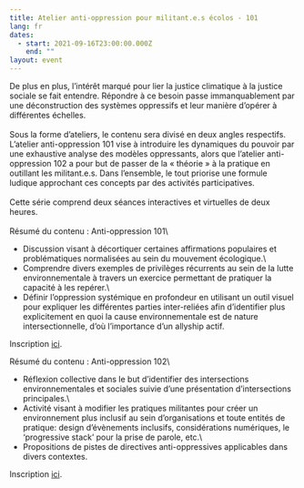 ```yaml
---
title: Atelier anti-oppression pour militant.e.s écolos - 101
lang: fr
dates:
  - start: 2021-09-16T23:00:00.000Z
    end: ""
layout: event
---
```

De plus en plus, l’intérêt marqué pour lier la justice climatique à la justice sociale se fait entendre. Répondre à ce besoin passe immanquablement par une déconstruction des systèmes oppressifs et leur manière d’opérer à différentes échelles.\
\
Sous la forme d’ateliers, le contenu sera divisé en deux angles respectifs. L’atelier anti-oppression 101 vise à introduire les dynamiques du pouvoir par une exhaustive analyse des modèles oppressants, alors que l’atelier anti-oppression 102 a pour but de passer de la « théorie​​​​​​​ » à la pratique en outillant les militant.e.s. Dans l’ensemble, le tout priorise une formule ludique approchant ces concepts par des activités participatives.\
\
Cette série comprend deux séances interactives et virtuelles de deux heures.\
\
Résumé du contenu : Anti-oppression 101\
- Discussion visant à décortiquer certaines affirmations populaires et problématiques normalisées au sein du mouvement écologique.\
- Comprendre divers exemples de privilèges récurrents au sein de la lutte environnementale à travers un exercice permettant de pratiquer la capacité à les repérer.\
- Définir l’oppression systémique en profondeur en utilisant un outil visuel pour expliquer les différentes parties inter-reliées afin d’identifier plus explicitement en quoi la cause environnementale est de nature intersectionnelle, d’où l’importance d’un allyship actif.

Inscription [ici](https://us02web.zoom.us/meeting/register/tZIvdOqhrz0pHNWXgzNKOG1L6aI-sQyoT8tm).

Résumé du contenu : Anti-oppression 102\
- Réflexion collective dans le but d’identifier des intersections environnementales et sociales suivie d’une présentation d’intersections principales.\
- Activité visant à modifier les pratiques militantes pour créer un environnement plus inclusif au sein d’organisations et toute entités de pratique: design d’évènements inclusifs, considérations numériques, le ‘progressive stack’ pour la prise de parole, etc.\
- Propositions de pistes de directives anti-oppressives applicables dans divers contextes.

Inscription [ici](https://us02web.zoom.us/meeting/register/tZMsc).